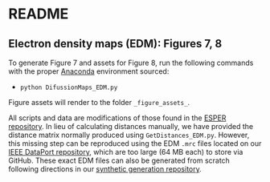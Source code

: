 # README
## Electron density maps (EDM): Figures 7, 8

To generate Figure 7 and assets for Figure 8, run the following commands with the proper [Anaconda](https://docs.anaconda.com/anaconda/install) environment sourced:

- `python DifussionMaps_EDM.py`

Figure assets will render to the folder `_figure_assets_`.

All scripts and data are modifications of those found in the [ESPER repository](https://github.com/evanseitz/ManifoldEM_ESPER). In lieu of calculating distances manually, we have provided the distance matrix normally produced using `GetDistances_EDM.py`. However, this missing step can be reproduced using the EDM `.mrc` files located on our [IEEE DataPort repository](https://ieee-dataport.org/documents/manifoldem-esper-data-and-code-repository), which are too large (64 MB each) to store via GitHub. These exact EDM files can also be generated from scratch following directions in our [synthetic generation repository](https://github.com/evanseitz/cryoEM_synthetic_generation).